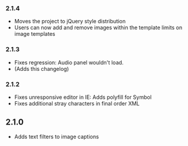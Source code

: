 ### 2.1.4
* Moves the project to jQuery style distribution
* Users can now add and remove images within the template limits on image templates

### 2.1.3
* Fixes regression: Audio panel wouldn't load.
* (Adds this changelog)

### 2.1.2
* Fixes unresponsive editor in IE: Adds polyfill for Symbol
* Fixes additional stray characters in final order XML

## 2.1.0
* Adds text filters to image captions